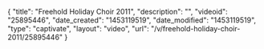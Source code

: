 {
    "title": "Freehold Holiday Choir 2011",
    "description": "",
    "videoid": "25895446",
    "date_created": "1453119519",
    "date_modified": "1453119519",
    "type": "captivate",
    "layout": "video",
    "url": "\/v\/freehold-holiday-choir-2011\/25895446"
}